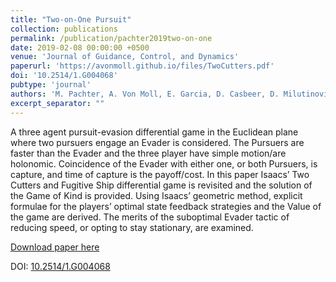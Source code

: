 ```yaml
---
title: "Two-on-One Pursuit"
collection: publications
permalink: /publication/pachter2019two-on-one
date: 2019-02-08 00:00:00 +0500
venue: 'Journal of Guidance, Control, and Dynamics'
paperurl: 'https://avonmoll.github.io/files/TwoCutters.pdf'
doi: '10.2514/1.G004068'
pubtype: 'journal'
authors: 'M. Pachter, A. Von Moll, E. Garcia, D. Casbeer, D. Milutinović'
excerpt_separator: ""
---
```

A three agent pursuit-evasion differential game in the Euclidean plane where two pursuers engage an Evader is considered. The Pursuers are faster than the Evader and the three player have simple motion/are holonomic. Coincidence of the Evader with either one, or both Pursuers, is capture, and time of capture is the payoff/cost. In this paper Isaacs’ Two Cutters and Fugitive Ship differential game is revisited and the solution of the Game of Kind is provided. Using Isaacs’ geometric method, explicit formulae for the players’ optimal state feedback strategies and the Value of the game are derived. The merits of the suboptimal Evader tactic of reducing speed, or opting to stay stationary, are examined.

[Download paper here](https://avonmoll.github.io/files/TwoCutters.pdf)

DOI: [10.2514/1.G004068](https://doi.org/10.2514/1.G004068)